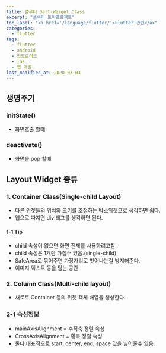 ```yaml
---
title: 플루터 Dart-Weiget Class
excerpt: "플루터 토이프로젝트"
toc_label: "<a href='/language/flutter/'>Flutter 관련</a>"
categories:
  - flutter
tags:
  - flutter
  - android
  - 안드로이드
  - ios
  - 앱 개발
last_modified_at: 2020-03-03
---
```


## 생명주기
### initState() 
- 화면호출 할떄

### deactivate()
- 화면을 pop 할떄 


## Layout Widget 종류

### 1. Container Class(Single-child Layout)
- 다른 위젯들의 위치와 크기를 조정하는 박스위젯으로 생각하면 쉽다.
- 웹으로 따지면 div 테그를 생각하면 된다.

#### 1-1 Tip 
- child 속성이 없으면 화면 전체를 사용하려고함.
- child 속성은 1개만 가질수 있음.(single-child)
- SafeArea로 묶어주면 가장자리로 벗어나는걸 방지해준다.
- 이미지 텍스트 등을 담는 공간


### 2. Column Class(Multi-child layout)
- 새로로 Container 등의 위젯 객체 배열을 생성한다.

### 2-1 속성정보
- mainAxisAlignment = 수직축 정렬 속성 
- CrossAxisAlignment  = 횡축 정렬 속성
- 둘다 대표적으로 start, center, end, space 값을 넣어줄수 있음.